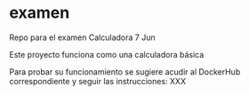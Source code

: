 # examen
Repo para el examen Calculadora 7 Jun

Este proyecto funciona como una calculadora básica

Para probar su funcionamiento se sugiere acudir al DockerHub correspondiente
y seguir las instrucciones: XXX
